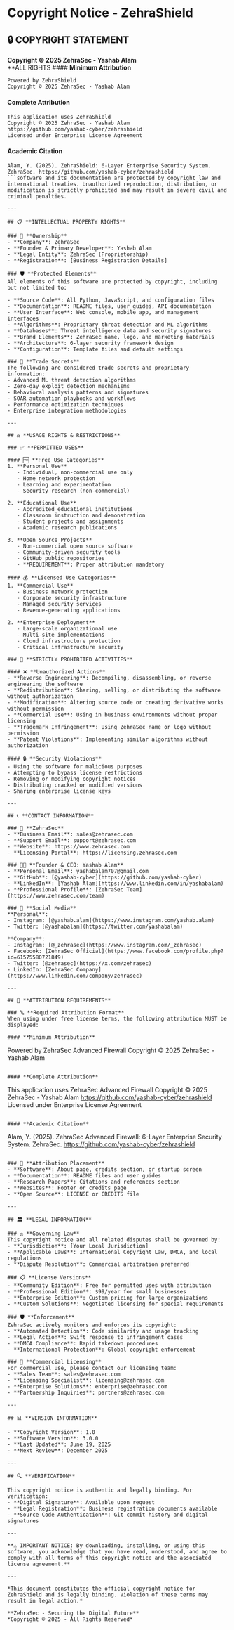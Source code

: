 # Copyright Notice - ZehraShield

## 🔒 **COPYRIGHT STATEMENT**

**Copyright © 2025 ZehraSec - Yashab Alam**  
**ALL RIGHTS #### **Minimum Attribution**
```
Powered by ZehraShield
Copyright © 2025 ZehraSec - Yashab Alam
```

#### **Complete Attribution**
```
This application uses ZehraShield
Copyright © 2025 ZehraSec - Yashab Alam
https://github.com/yashab-cyber/zehrashield
Licensed under Enterprise License Agreement
```

#### **Academic Citation**
```
Alam, Y. (2025). ZehraShield: 6-Layer Enterprise Security System. 
ZehraSec. https://github.com/yashab-cyber/zehrashield
```software and its documentation are protected by copyright law and international treaties. Unauthorized reproduction, distribution, or modification is strictly prohibited and may result in severe civil and criminal penalties.

---

## 📋 **INTELLECTUAL PROPERTY RIGHTS**

### 🏢 **Ownership**
- **Company**: ZehraSec
- **Founder & Primary Developer**: Yashab Alam
- **Legal Entity**: ZehraSec (Proprietorship)
- **Registration**: [Business Registration Details]

### 🛡️ **Protected Elements**
All elements of this software are protected by copyright, including but not limited to:

- **Source Code**: All Python, JavaScript, and configuration files
- **Documentation**: README files, user guides, API documentation
- **User Interface**: Web console, mobile app, and management interfaces
- **Algorithms**: Proprietary threat detection and ML algorithms
- **Databases**: Threat intelligence data and security signatures
- **Brand Elements**: ZehraSec name, logo, and marketing materials
- **Architecture**: 6-layer security framework design
- **Configuration**: Template files and default settings

### 🔐 **Trade Secrets**
The following are considered trade secrets and proprietary information:
- Advanced ML threat detection algorithms
- Zero-day exploit detection mechanisms
- Behavioral analysis patterns and signatures
- SOAR automation playbooks and workflows
- Performance optimization techniques
- Enterprise integration methodologies

---

## ⚖️ **USAGE RIGHTS & RESTRICTIONS**

### ✅ **PERMITTED USES**

#### 🆓 **Free Use Categories**
1. **Personal Use**
   - Individual, non-commercial use only
   - Home network protection
   - Learning and experimentation
   - Security research (non-commercial)

2. **Educational Use**
   - Accredited educational institutions
   - Classroom instruction and demonstration
   - Student projects and assignments
   - Academic research publications

3. **Open Source Projects**
   - Non-commercial open source software
   - Community-driven security tools
   - GitHub public repositories
   - **REQUIREMENT**: Proper attribution mandatory

#### 💰 **Licensed Use Categories**
1. **Commercial Use**
   - Business network protection
   - Corporate security infrastructure
   - Managed security services
   - Revenue-generating applications

2. **Enterprise Deployment**
   - Large-scale organizational use
   - Multi-site implementations
   - Cloud infrastructure protection
   - Critical infrastructure security

### 🚫 **STRICTLY PROHIBITED ACTIVITIES**

#### ❌ **Unauthorized Actions**
- **Reverse Engineering**: Decompiling, disassembling, or reverse engineering the software
- **Redistribution**: Sharing, selling, or distributing the software without authorization
- **Modification**: Altering source code or creating derivative works without permission
- **Commercial Use**: Using in business environments without proper licensing
- **Trademark Infringement**: Using ZehraSec name or logo without permission
- **Patent Violations**: Implementing similar algorithms without authorization

#### 🔒 **Security Violations**
- Using the software for malicious purposes
- Attempting to bypass license restrictions
- Removing or modifying copyright notices
- Distributing cracked or modified versions
- Sharing enterprise license keys

---

## 📞 **CONTACT INFORMATION**

### 🏢 **ZehraSec**
- **Business Email**: sales@zehrasec.com
- **Support Email**: support@zehrasec.com
- **Website**: https://www.zehrasec.com
- **Licensing Portal**: https://licensing.zehrasec.com

### 👨‍💻 **Founder & CEO: Yashab Alam**
- **Personal Email**: yashabalam707@gmail.com
- **GitHub**: [@yashab-cyber](https://github.com/yashab-cyber)
- **LinkedIn**: [Yashab Alam](https://www.linkedin.com/in/yashabalam)
- **Professional Profile**: [ZehraSec Team](https://www.zehrasec.com/team)

### 📱 **Social Media**
**Personal**:
- Instagram: [@yashab.alam](https://www.instagram.com/yashab.alam)
- Twitter: [@yashabalam](https://twitter.com/yashabalam)

**Company**:
- Instagram: [@_zehrasec](https://www.instagram.com/_zehrasec)
- Facebook: [ZehraSec Official](https://www.facebook.com/profile.php?id=61575580721849)
- Twitter: [@zehrasec](https://x.com/zehrasec)
- LinkedIn: [ZehraSec Company](https://www.linkedin.com/company/zehrasec)

---

## 📜 **ATTRIBUTION REQUIREMENTS**

### 🔤 **Required Attribution Format**
When using under free license terms, the following attribution MUST be displayed:

#### **Minimum Attribution**
```
Powered by ZehraSec Advanced Firewall
Copyright © 2025 ZehraSec - Yashab Alam
```

#### **Complete Attribution**
```
This application uses ZehraSec Advanced Firewall
Copyright © 2025 ZehraSec - Yashab Alam
https://github.com/yashab-cyber/zehrashield
Licensed under Enterprise License Agreement
```

#### **Academic Citation**
```
Alam, Y. (2025). ZehraSec Advanced Firewall: 6-Layer Enterprise Security System. 
ZehraSec. https://github.com/yashab-cyber/zehrashield
```

### 📍 **Attribution Placement**
- **Software**: About page, credits section, or startup screen
- **Documentation**: README files and user guides
- **Research Papers**: Citations and references section
- **Websites**: Footer or credits page
- **Open Source**: LICENSE or CREDITS file

---

## 🏛️ **LEGAL INFORMATION**

### ⚖️ **Governing Law**
This copyright notice and all related disputes shall be governed by:
- **Jurisdiction**: [Your Local Jurisdiction]
- **Applicable Laws**: International Copyright Law, DMCA, and local regulations
- **Dispute Resolution**: Commercial arbitration preferred

### 📋 **License Versions**
- **Community Edition**: Free for permitted uses with attribution
- **Professional Edition**: $99/year for small businesses
- **Enterprise Edition**: Custom pricing for large organizations
- **Custom Solutions**: Negotiated licensing for special requirements

### 🛡️ **Enforcement**
ZehraSec actively monitors and enforces its copyright:
- **Automated Detection**: Code similarity and usage tracking
- **Legal Action**: Swift response to infringement cases  
- **DMCA Compliance**: Rapid takedown procedures
- **International Protection**: Global copyright enforcement

### 💼 **Commercial Licensing**
For commercial use, please contact our licensing team:
- **Sales Team**: sales@zehrasec.com
- **Licensing Specialist**: licensing@zehrasec.com
- **Enterprise Solutions**: enterprise@zehrasec.com
- **Partnership Inquiries**: partners@zehrasec.com

---

## 📊 **VERSION INFORMATION**

- **Copyright Version**: 1.0
- **Software Version**: 3.0.0
- **Last Updated**: June 19, 2025
- **Next Review**: December 2025

---

## 🔍 **VERIFICATION**

This copyright notice is authentic and legally binding. For verification:
- **Digital Signature**: Available upon request
- **Legal Registration**: Business registration documents available
- **Source Code Authentication**: Git commit history and digital signatures

---

**⚠️ IMPORTANT NOTICE: By downloading, installing, or using this software, you acknowledge that you have read, understood, and agree to comply with all terms of this copyright notice and the associated license agreement.**

---

*This document constitutes the official copyright notice for ZehraShield and is legally binding. Violation of these terms may result in legal action.*

**ZehraSec - Securing the Digital Future**  
*Copyright © 2025 - All Rights Reserved*
